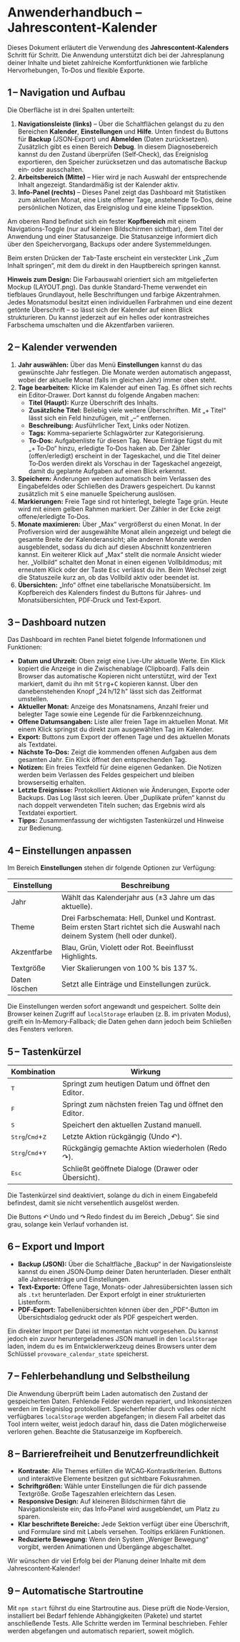 # Anwenderhandbuch – Jahrescontent‑Kalender

Dieses Dokument erläutert die Verwendung des **Jahrescontent‑Kalenders** Schritt für Schritt. Die Anwendung unterstützt dich bei der Jahresplanung deiner Inhalte und bietet zahlreiche Komfortfunktionen wie farbliche Hervorhebungen, To‑Dos und flexible Exporte.

## 1 – Navigation und Aufbau

Die Oberfläche ist in drei Spalten unterteilt:

1. **Navigationsleiste (links)** – Über die Schaltflächen gelangst du zu den Bereichen **Kalender**, **Einstellungen** und **Hilfe**. Unten findest du Buttons für **Backup** (JSON‑Export) und **Abmelden** (Daten zurücksetzen).
   Zusätzlich gibt es einen Bereich **Debug**. In diesem Diagnosebereich kannst du den Zustand überprüfen (Self‑Check), das Ereignislog exportieren, den Speicher zurücksetzen und das automatische Backup ein‑ oder ausschalten.
2. **Arbeitsbereich (Mitte)** – Hier wird je nach Auswahl der entsprechende Inhalt angezeigt. Standardmäßig ist der Kalender aktiv.
3. **Info‑Panel (rechts)** – Dieses Panel zeigt das Dashboard mit Statistiken zum aktuellen Monat, eine Liste offener Tage, anstehende To‑Dos, deine persönlichen Notizen, das Ereignislog und eine kleine Tippsektion.

Am oberen Rand befindet sich ein fester **Kopfbereich** mit einem Navigations‑Toggle (nur auf kleinen Bildschirmen sichtbar), dem Titel der Anwendung und einer Statusanzeige. Die Statusanzeige informiert dich über den Speichervorgang, Backups oder andere Systemmeldungen.

Beim ersten Drücken der <kbd>Tab</kbd>-Taste erscheint ein versteckter Link „Zum Inhalt springen“, mit dem du direkt in den Hauptbereich springen kannst.

**Hinweis zum Design:** Die Farbauswahl orientiert sich am mitgelieferten Mockup (LAYOUT.png). Das dunkle Standard‑Theme verwendet ein tiefblaues Grundlayout, helle Beschriftungen und farbige Akzentrahmen. Jedes Monatsmodul besitzt einen individuellen Farbrahmen und eine dezent getönte Überschrift – so lässt sich der Kalender auf einen Blick strukturieren. Du kannst jederzeit auf ein helles oder kontrastreiches Farbschema umschalten und die Akzentfarben variieren.

## 2 – Kalender verwenden

1. **Jahr auswählen:** Über das Menü **Einstellungen** kannst du das gewünschte Jahr festlegen. Die Monate werden automatisch angepasst, wobei der aktuelle Monat (falls im gleichen Jahr) immer oben steht.
2. **Tage bearbeiten:** Klicke im Kalender auf einen Tag. Es öffnet sich rechts ein Editor‑Drawer. Dort kannst du folgende Angaben machen:
   - **Titel (Haupt):** Kurze Überschrift des Inhalts.
   - **Zusätzliche Titel:** Beliebig viele weitere Überschriften. Mit „+ Titel“ lässt sich ein Feld hinzufügen, mit „–“ entfernen.
   - **Beschreibung:** Ausführlicher Text, Links oder Notizen.
   - **Tags:** Komma‑separierte Schlagwörter zur Kategorisierung.
   - **To‑Dos:** Aufgabenliste für diesen Tag. Neue Einträge fügst du mit „+ To‑Do“ hinzu, erledigte To‑Dos haken ab. Der Zähler (offen/erledigt) erscheint in der Tageskachel, und die Titel deiner To‑Dos werden direkt als Vorschau in der Tageskachel angezeigt, damit du geplante Aufgaben auf einen Blick erkennst.
3. **Speichern:** Änderungen werden automatisch beim Verlassen des Eingabefeldes oder Schließen des Drawers gespeichert. Du kannst zusätzlich mit <kbd>S</kbd> eine manuelle Speicherung auslösen.
4. **Markierungen:** Freie Tage sind rot hinterlegt, belegte Tage grün. Heute wird mit einem gelben Rahmen markiert. Der Zähler in der Ecke zeigt offene/erledigte To‑Dos.
5. **Monate maximieren:** Über „Max“ vergrößerst du einen Monat. In der Profiversion wird der ausgewählte Monat allein angezeigt und belegt die gesamte Breite der Kalenderansicht; alle anderen Monate werden ausgeblendet, sodass du dich auf diesen Abschnitt konzentrieren kannst. Ein weiterer Klick auf „Max“ stellt die normale Ansicht wieder her. „Vollbild“ schaltet den Monat in einen eigenen Vollbildmodus; mit erneutem Klick oder der Taste <kbd>Esc</kbd> verlässt du ihn. Beim Wechsel zeigt die Statuszeile kurz an, ob das Vollbild aktiv oder beendet ist.
6. **Übersichten:** „Info“ öffnet eine tabellarische Monatsübersicht. Im Kopfbereich des Kalenders findest du Buttons für Jahres‑ und Monatsübersichten, PDF‑Druck und Text‑Export.

## 3 – Dashboard nutzen

Das Dashboard im rechten Panel bietet folgende Informationen und Funktionen:

* **Datum und Uhrzeit:** Oben zeigt eine Live-Uhr aktuelle Werte. Ein Klick kopiert die Anzeige in die Zwischenablage (Clipboard). Falls dein Browser das automatische Kopieren nicht unterstützt, wird der Text markiert, damit du ihn mit <kbd>Strg</kbd>+<kbd>C</kbd> kopieren kannst. Über den danebenstehenden Knopf „24 h/12 h" lässt sich das Zeitformat umstellen.
* **Aktueller Monat:** Anzeige des Monatsnamens, Anzahl freier und belegter Tage sowie eine Legende für die Farbkennzeichnung.
* **Offene Datumsangaben:** Liste aller freien Tage im aktuellen Monat. Mit einem Klick springst du direkt zum ausgewählten Tag im Kalender.
* **Export:** Buttons zum Export der offenen Tage und des aktuellen Monats als Textdatei.
* **Nächste To‑Dos:** Zeigt die kommenden offenen Aufgaben aus dem gesamten Jahr. Ein Klick öffnet den entsprechenden Tag.
* **Notizen:** Ein freies Textfeld für deine eigenen Gedanken. Die Notizen werden beim Verlassen des Feldes gespeichert und bleiben browserseitig erhalten.
* **Letzte Ereignisse:** Protokolliert Aktionen wie Änderungen, Exporte oder Backups. Das Log lässt sich leeren. Über „Duplikate prüfen“ kannst du nach doppelt verwendeten Titeln suchen; das Ergebnis wird als Textdatei exportiert.
* **Tipps:** Zusammenfassung der wichtigsten Tastenkürzel und Hinweise zur Bedienung.

## 4 – Einstellungen anpassen

Im Bereich **Einstellungen** stehen dir folgende Optionen zur Verfügung:

| Einstellung      | Beschreibung                                          |
|-----------------|--------------------------------------------------------|
| Jahr            | Wählt das Kalenderjahr aus (±3 Jahre um das aktuelle).|
| Theme           | Drei Farbschemata: Hell, Dunkel und Kontrast. Beim ersten Start richtet sich die Auswahl nach deinem System (hell oder dunkel). |
| Akzentfarbe     | Blau, Grün, Violett oder Rot. Beeinflusst Highlights. |
| Textgröße       | Vier Skalierungen von 100 % bis 137 %.                 |
| Daten löschen   | Setzt alle Einträge und Einstellungen zurück.         |

Die Einstellungen werden sofort angewandt und gespeichert. Sollte dein Browser keinen Zugriff auf `localStorage` erlauben (z. B. im privaten Modus), greift ein In‑Memory‑Fallback; die Daten gehen dann jedoch beim Schließen des Fensters verloren.

## 5 – Tastenkürzel

| Kombination | Wirkung                                                 |
|-------------|---------------------------------------------------------|
| <kbd>T</kbd> | Springt zum heutigen Datum und öffnet den Editor.        |
| <kbd>F</kbd> | Springt zum nächsten freien Tag und öffnet den Editor.    |
| <kbd>S</kbd> | Speichert den aktuellen Zustand manuell.                 |
| <kbd>Strg</kbd>/<kbd>Cmd</kbd>+<kbd>Z</kbd> | Letzte Aktion rückgängig (Undo ↶). |
| <kbd>Strg</kbd>/<kbd>Cmd</kbd>+<kbd>Y</kbd> | Rückgängig gemachte Aktion wiederholen (Redo ↷). |
| <kbd>Esc</kbd> | Schließt geöffnete Dialoge (Drawer oder Übersicht).      |

Die Tastenkürzel sind deaktiviert, solange du dich in einem Eingabefeld befindest, damit sie nicht versehentlich ausgelöst werden.

Die Buttons ↶ Undo und ↷ Redo findest du im Bereich „Debug“. Sie sind grau, solange kein Verlauf vorhanden ist.

## 6 – Export und Import

* **Backup (JSON):** Über die Schaltfläche „Backup“ in der Navigationsleiste kannst du einen JSON‑Dump deiner Daten herunterladen. Dieser enthält alle Jahreseinträge und Einstellungen.
* **Text‑Exporte:** Offene Tage, Monats‑ oder Jahresübersichten lassen sich als `.txt` herunterladen. Der Export erfolgt in einer strukturierten Listenform.
* **PDF‑Export:** Tabellenübersichten können über den „PDF“‑Button im Übersichtsdialog gedruckt oder als PDF gespeichert werden.

Ein direkter Import per Datei ist momentan nicht vorgesehen. Du kannst jedoch ein zuvor heruntergeladenes JSON manuell in den `localStorage` laden, indem du es im Entwicklerwerkzeug deines Browsers unter dem Schlüssel `provoware_calendar_state` speicherst.

## 7 – Fehlerbehandlung und Selbstheilung

Die Anwendung überprüft beim Laden automatisch den Zustand der gespeicherten Daten. Fehlende Felder werden repariert, und Inkonsistenzen werden im Ereignislog protokolliert. Speicherfehler durch volles oder nicht verfügbares `localStorage` werden abgefangen; in diesem Fall arbeitet das Tool intern weiter, weist jedoch darauf hin, dass die Daten möglicherweise verloren gehen. Beachte die Statusanzeige im Kopfbereich.

## 8 – Barrierefreiheit und Benutzerfreundlichkeit

* **Kontraste:** Alle Themes erfüllen die WCAG‑Kontrastkriterien. Buttons und interaktive Elemente besitzen gut sichtbare Fokusrahmen.
* **Schriftgrößen:** Wähle unter Einstellungen die für dich passende Textgröße. Große Tageszahlen erleichtern das Lesen.
* **Responsive Design:** Auf kleineren Bildschirmen fährt die Navigationsleiste ein; das Info‑Panel wird ausgeblendet, um Platz zu sparen.
* **Klar beschriftete Bereiche:** Jede Sektion verfügt über eine Überschrift, und Formulare sind mit Labels versehen. Tooltips erklären Funktionen.
* **Reduzierte Bewegung:** Wenn dein System „Weniger Bewegung“ vorgibt, werden Animationen und Übergänge abgeschaltet.

Wir wünschen dir viel Erfolg bei der Planung deiner Inhalte mit dem Jahrescontent‑Kalender!

## 9 – Automatische Startroutine

Mit `npm start` führst du eine Startroutine aus. Diese prüft die Node‑Version, installiert bei Bedarf fehlende Abhängigkeiten (Pakete) und startet anschließende Tests. Alle Schritte werden im Terminal beschrieben. Fehler werden abgefangen und automatisch repariert, soweit möglich.
